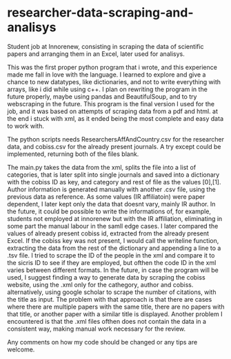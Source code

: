 # researcher-data-scraping-and-analisys
Student job at Innorenew, consisting in scraping the data of scientific papers and arranging them in an Excel, later used for analisys.

This was the first proper python program that i wrote, and this experience made me fall in love with the language. I learned to explore and give a chance to new datatypes, like dictionaries, and not to write everything with arrays, like i did while using c++. I plan on rewriting the program in the future properly, maybe using pandas and BeautifulSoup, and to try webscraping in the future.
This program is the final version I used for the job, and it was based on attempts of scraping data from a pdf and html. at the end i stuck with xml, as it ended being the most complete and easy data to work with.

The python scripts needs ResearchersAffAndCountry.csv for the researcher data, and cobiss.csv for the already present journals. A try except could be implemented, returning both of the files blank.

The main.py takes the data from the xml, splits the file into a list of categories, that is later split into single journals and saved into a dictionary with the cobiss ID as key, and category and rest of file as the values [0],[1].
Author information is generated manually with another .csv file, using the previous data as reference. As some values (IR affiliatoin) were paper dependent, I later kept only the data that doesnt vary, mainly IR author.
In the future, it could be possible to write the informations of, for example, students not employed at innorenew but with the IR affiliation, eliminating in some part the manual labour in the samll edge cases.
I later compared the values of already present cobiss id, extracted from the already present Excel. If the cobiss key  was not present, I would call the writeline function, extracting the data from the rest of the dictionary and appending a line to a .tsv file. I tried to scrape the ID of the people in the xml and compare it to the sicris ID to see if they are employed, but ofthen the code ID in the xml varies between different formats.
In the future, in case the program will be used, I suggest finding a way to generate data by scraping the cobiss website, using the .xml only for the cathegory, author and cobiss. alternatively, using google scholar to scrape the number of citations, with the title as input. The problem with that approach is that there are cases where there are multiple papers with the same title, there are no papers with that title, or another paper with a similar title is displayed.
Another problem I encountered is that the .xml files ofthen does not contain the data in a consistent way, making manual work necessary for the review.

Any comments on how my code should be changed or any tips are welcome.
